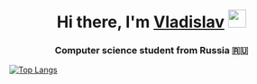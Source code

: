 <h1 align="center">Hi there, I'm <a href="https://leetcode.com/VRErshov05/" target="_blank">Vladislav</a> 
<img src="https://github.com/blackcater/blackcater/raw/main/images/Hi.gif" height="32"/></h1>
<h3 align="center">Computer science student from Russia 🇷🇺</h3>

[![Top Langs](https://github-readme-stats.vercel.app/api/top-langs/?username=VRErshov05&layout=compact)](https://github.com/anuraghazra/github-readme-stats)
